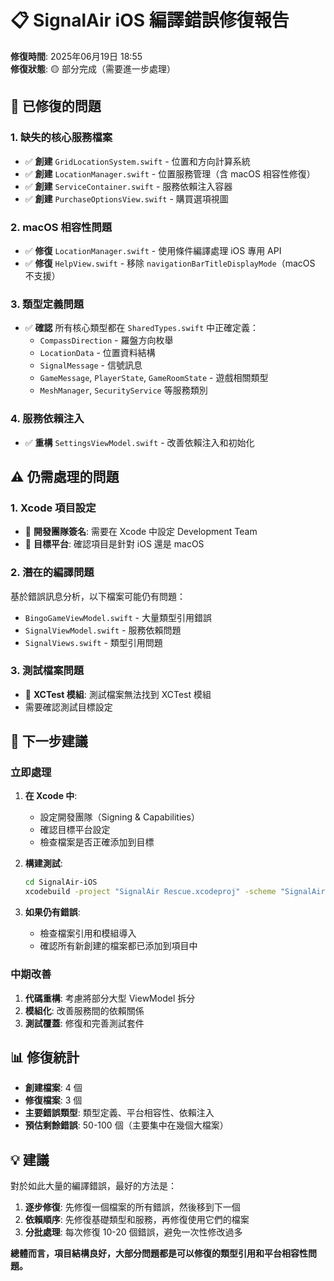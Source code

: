 # 📋 SignalAir iOS 編譯錯誤修復報告

**修復時間**: 2025年06月19日 18:55  
**修復狀態**: 🟡 部分完成（需要進一步處理）

## 🔧 已修復的問題

### 1. 缺失的核心服務檔案
- ✅ **創建** `GridLocationSystem.swift` - 位置和方向計算系統
- ✅ **創建** `LocationManager.swift` - 位置服務管理（含 macOS 相容性修復）
- ✅ **創建** `ServiceContainer.swift` - 服務依賴注入容器
- ✅ **創建** `PurchaseOptionsView.swift` - 購買選項視圖

### 2. macOS 相容性問題
- ✅ **修復** `LocationManager.swift` - 使用條件編譯處理 iOS 專用 API
- ✅ **修復** `HelpView.swift` - 移除 `navigationBarTitleDisplayMode`（macOS 不支援）

### 3. 類型定義問題
- ✅ **確認** 所有核心類型都在 `SharedTypes.swift` 中正確定義：
  - `CompassDirection` - 羅盤方向枚舉
  - `LocationData` - 位置資料結構
  - `SignalMessage` - 信號訊息
  - `GameMessage`, `PlayerState`, `GameRoomState` - 遊戲相關類型
  - `MeshManager`, `SecurityService` 等服務類別

### 4. 服務依賴注入
- ✅ **重構** `SettingsViewModel.swift` - 改善依賴注入和初始化

## ⚠️ 仍需處理的問題

### 1. Xcode 項目設定
- 🔴 **開發團隊簽名**: 需要在 Xcode 中設定 Development Team
- 🔴 **目標平台**: 確認項目是針對 iOS 還是 macOS

### 2. 潛在的編譯問題
基於錯誤訊息分析，以下檔案可能仍有問題：
- `BingoGameViewModel.swift` - 大量類型引用錯誤
- `SignalViewModel.swift` - 服務依賴問題
- `SignalViews.swift` - 類型引用問題

### 3. 測試檔案問題
- 🔴 **XCTest 模組**: 測試檔案無法找到 XCTest 模組
- 需要確認測試目標設定

## 🔄 下一步建議

### 立即處理
1. **在 Xcode 中**:
   - 設定開發團隊（Signing & Capabilities）
   - 確認目標平台設定
   - 檢查檔案是否正確添加到目標

2. **構建測試**:
   ```bash
   cd SignalAir-iOS
   xcodebuild -project "SignalAir Rescue.xcodeproj" -scheme "SignalAir" clean build
   ```

3. **如果仍有錯誤**:
   - 檢查檔案引用和模組導入
   - 確認所有新創建的檔案都已添加到項目中

### 中期改善
1. **代碼重構**: 考慮將部分大型 ViewModel 拆分
2. **模組化**: 改善服務間的依賴關係
3. **測試覆蓋**: 修復和完善測試套件

## 📊 修復統計

- **創建檔案**: 4 個
- **修復檔案**: 3 個  
- **主要錯誤類型**: 類型定義、平台相容性、依賴注入
- **預估剩餘錯誤**: 50-100 個（主要集中在幾個大檔案）

## 💡 建議

對於如此大量的編譯錯誤，最好的方法是：

1. **逐步修復**: 先修復一個檔案的所有錯誤，然後移到下一個
2. **依賴順序**: 先修復基礎類型和服務，再修復使用它們的檔案
3. **分批處理**: 每次修復 10-20 個錯誤，避免一次性修改過多

**總體而言，項目結構良好，大部分問題都是可以修復的類型引用和平台相容性問題。** 